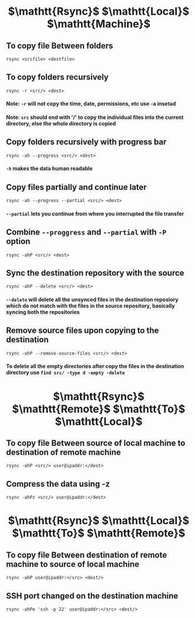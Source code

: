 <h1 align="center">$\mathtt{Rsync}$ $\mathtt{Local}$ $\mathtt{Machine}$</h1>

## To copy file Between folders

`rsync <srcfile> <destfile>`
  
## To copy folders recursively
  
`rsync -r <src/> <dest>`

#### Note: `-r` will not copy the time, date, permissions, etc use -a insetad

#### Note: `src` should end with '/' to copy the individual files into the current directory, else the whole directory is copied
  
## Copy folders recursively with progress bar

`rsync -ah --progress <src/> <dest>`

#### `-h` makes the data human readable

## Copy files partially and continue later

`rsync -ah --progress --partial <src/> <dest>`

#### `--partial` lets you continue from where you interrupted the file transfer

## Combine `--proggress` and `--partial` with `-P` option

`rsync -ahP <src/> <dest>`

## Sync the destination repository with the source

`rsync -ahP --delete <src/> <dest>`

#### `--delete` will delete all the unsynced files in the destination reposiory which do not match with the files in the source repository, basically syncing both the repositories

## Remove source files upon copying to the destination

`rsync -ahP --remove-source-files <src/> <dest>`

#### To delete all the empty directories after copy the files in the destination directory use `find src/ -type d -empty -delete`

<h1 align="center">$\mathtt{Rsync}$ $\mathtt{Remote}$ $\mathtt{To}$ $\mathtt{Local}$</h1>

## To copy file Between source of local machine to destination of remote machine

`rsync -ahP <src/> user@ipaddr:</dest>`

## Compress the data using -z

`rsync -ahPz <src/> user@ipaddr:</dest>`

<h1 align="center">$\mathtt{Rsync}$ $\mathtt{Local}$ $\mathtt{To}$ $\mathtt{Remote}$</h1>

## To copy file Between destination of remote machine to source of local machine

`rsync -ahP user@ipaddr:</src> <dest/>`

## SSH port changed on the destination machine

`rsync -ahPe 'ssh -p 22' user@ipaddr:</src> <dest/>`


